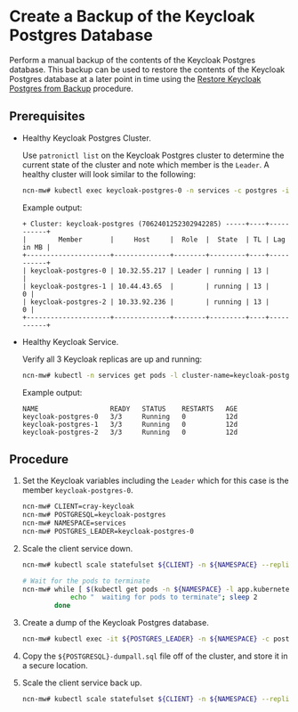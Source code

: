 # Create a Backup of the Keycloak Postgres Database

Perform a manual backup of the contents of the Keycloak Postgres database. This backup can be used to restore the contents of the Keycloak Postgres database at a later point
in time using the [Restore Keycloak Postgres from Backup](../kubernetes/Restore_Postgres.md#restore-postgres-for-keycloak) procedure.

## Prerequisites

- Healthy Keycloak Postgres Cluster.

  Use `patronictl list` on the Keycloak Postgres cluster to determine the current state of the cluster and note which member is the `Leader`. A healthy cluster will look similar to the following:

  ```bash
  ncn-mw# kubectl exec keycloak-postgres-0 -n services -c postgres -it -- patronictl list
  ```

  Example output:

  ```text
  + Cluster: keycloak-postgres (7062401252302942285) -----+----+-----------+
  |        Member       |     Host     |  Role  |  State  | TL | Lag in MB |
  +---------------------+--------------+--------+---------+----+-----------+
  | keycloak-postgres-0 | 10.32.55.217 | Leader | running | 13 |           |
  | keycloak-postgres-1 | 10.44.43.65  |        | running | 13 |         0 |
  | keycloak-postgres-2 | 10.33.92.236 |        | running | 13 |         0 |
  +---------------------+--------------+--------+---------+----+-----------+
  ```

- Healthy Keycloak Service.

  Verify all 3 Keycloak replicas are up and running:

  ```bash
  ncn-mw# kubectl -n services get pods -l cluster-name=keycloak-postgres
  ```

  Example output:

  ```text
  NAME                  READY   STATUS    RESTARTS   AGE
  keycloak-postgres-0   3/3     Running   0          12d
  keycloak-postgres-1   3/3     Running   0          12d
  keycloak-postgres-2   3/3     Running   0          12d
  ```

## Procedure

1. Set the Keycloak variables including the `Leader` which for this case is the member `keycloak-postgres-0`.

    ```bash
    ncn-mw# CLIENT=cray-keycloak
    ncn-mw# POSTGRESQL=keycloak-postgres
    ncn-mw# NAMESPACE=services
    ncn-mw# POSTGRES_LEADER=keycloak-postgres-0
    ```

2. Scale the client service down.

    ```bash
    ncn-mw# kubectl scale statefulset ${CLIENT} -n ${NAMESPACE} --replicas=0

    # Wait for the pods to terminate
    ncn-mw# while [ $(kubectl get pods -n ${NAMESPACE} -l app.kubernetes.io/instance="${CLIENT}" | grep -v NAME | wc -l) != 0 ] ; do 
                echo "  waiting for pods to terminate"; sleep 2
            done
    ```

3. Create a dump of the Keycloak Postgres database.

    ```bash
    ncn-mw# kubectl exec -it ${POSTGRES_LEADER} -n ${NAMESPACE} -c postgres -- pg_dumpall -c -U postgres > "${POSTGRESQL}-dumpall.sql"
    ```

4. Copy the `${POSTGRESQL}-dumpall.sql` file off of the cluster, and store it in a secure location.

5. Scale the client service back up.

    ```bash
    ncn-mw# kubectl scale statefulset ${CLIENT} -n ${NAMESPACE} --replicas=3
    ```
